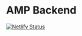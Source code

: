 # AMP Backend

[![Netlify Status](https://api.netlify.com/api/v1/badges/b1c6e68f-b4d0-4974-ad7b-edde3afb878e/deploy-status)](https://app.netlify.com/sites/amp-backend-plaehaus/deploys)
